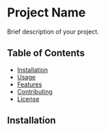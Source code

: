 # Project Name

Brief description of your project.

## Table of Contents
- [Installation](#installation)
- [Usage](#usage)
- [Features](#features)
- [Contributing](#contributing)
- [License](#license)

## Installation
```

```
